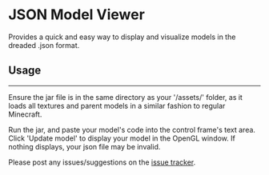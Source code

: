 # JSON Model Viewer

Provides a quick and easy way to display and visualize models in the dreaded .json format.

## Usage

***

Ensure the jar file is in the same directory as your '/assets/' folder, as it loads all textures and parent models in a similar fashion to regular Minecraft.

Run the jar, and paste your model's code into the control frame's text area. Click 'Update model' to display your model in the OpenGL window. If nothing displays, your json file may be invalid.

Please post any issues/suggestions on the [issue tracker](issues).
